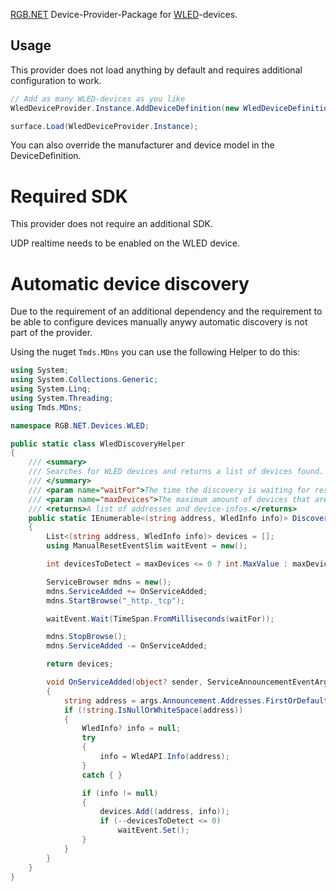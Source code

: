 ﻿[RGB.NET](https://github.com/DarthAffe/RGB.NET) Device-Provider-Package for [WLED](https://kno.wled.ge/)-devices.

## Usage
This provider does not load anything by default and requires additional configuration to work.

```csharp
// Add as many WLED-devices as you like
WledDeviceProvider.Instance.AddDeviceDefinition(new WledDeviceDefinition("<hostname>"));

surface.Load(WledDeviceProvider.Instance);
```

You can also override the manufacturer and device model in the DeviceDefinition.

# Required SDK
This provider does not require an additional SDK.

UDP realtime needs to be enabled on the WLED device.

# Automatic device discovery
Due to the requirement of an additional dependency and the requirement to be able to configure devices manually anywy automatic discovery is not part of the provider.   

Using the nuget `Tmds.MDns` you can use the following Helper to do this:

```csharp
using System;
using System.Collections.Generic;
using System.Linq;
using System.Threading;
using Tmds.MDns;

namespace RGB.NET.Devices.WLED;

public static class WledDiscoveryHelper
{
    /// <summary>
    /// Searches for WLED devices and returns a list of devices found.
    /// </summary>
    /// <param name="waitFor">The time the discovery is waiting for responses. Choose this as short as possible as the method is blocking </param>
    /// <param name="maxDevices">The maximum amount of devices that are expected in the network. The discovery will stop early if the given amount of devices is found.</param>
    /// <returns>A list of addresses and device-infos.</returns>
    public static IEnumerable<(string address, WledInfo info)> DiscoverDevices(int waitFor = 500, int maxDevices = -1)
    {
        List<(string address, WledInfo info)> devices = [];
        using ManualResetEventSlim waitEvent = new();

        int devicesToDetect = maxDevices <= 0 ? int.MaxValue : maxDevices;

        ServiceBrowser mdns = new();
        mdns.ServiceAdded += OnServiceAdded;
        mdns.StartBrowse("_http._tcp");

        waitEvent.Wait(TimeSpan.FromMilliseconds(waitFor));

        mdns.StopBrowse();
        mdns.ServiceAdded -= OnServiceAdded;

        return devices;

        void OnServiceAdded(object? sender, ServiceAnnouncementEventArgs args)
        {
            string address = args.Announcement.Addresses.FirstOrDefault()?.ToString() ?? string.Empty;
            if (!string.IsNullOrWhiteSpace(address))
            {
                WledInfo? info = null;
                try
                {
                    info = WledAPI.Info(address);
                }
                catch { }

                if (info != null)
                {
                    devices.Add((address, info));
                    if (--devicesToDetect <= 0)
                        waitEvent.Set();
                }
            }
        }
    }
}
```
